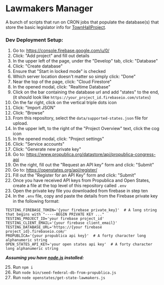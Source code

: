 # Lawmakers Manager

A bunch of scripts that run on CRON jobs that populate the database(s) that store the basic legislator info for [TownHallProject](https://townhallproject.com/).


### Dev Deployment Setup:
1. Go to: https://console.firebase.google.com/u/0/
2. Click: "Add project" and fill out details
3. In the upper left of the page, under the "Develop" tab, click: "Database"
4. Click: "Create database"
5. Ensure that "Start in locked mode" is checked
6. Which server location doesn't matter so simply click: "Done"
7. Near the top of the page, click: "Cloud Firestore"
8. In the opened modal, click: "Realtime Database"
9. Click on the bar containing the database url and add "states" to the end,
    (it should look like `https://your_project_id.firebaseio.com/states`)
10. On the far right, click on the vertical triple dots icon
11. Click: "Import JSON"
12. Click: "Browse"
13. From this repository, select the `data/supported-states.json` file for upload.
14. In the upper left, to the right of the "Project Overview" text, click the cog icon
15. In the opened modal, click: "Project settings"
16. Click: "Service accounts"
17. Click: "Generate new private key"
18. Go to: https://www.propublica.org/datastore/api/propublica-congress-api
19. On the right, fill out the "Request an API key" form and click: "Submit"
20. Go to: https://openstates.org/api/register/
21. Fill out the "Register for an API Key" form and click: "Submit"
22. Once you have received API keys from Propublica and Open States,
    create a file at the top level of this repository called `.env`
23. Open the private key file you downloaded from firebase in step ten
24. In the `.env` file, copy and paste the details from the Firebase private key in the following format:

```
TESTING_FIREBASE_TOKEN='{your firebase private_key}'  # A long string that begins with "-----BEGIN PRIVATE KEY ..."
TESTING_PROJECT_ID='your firebase project_id'
TESTING_CLIENT_EMAIL='{your firebase client_email}'
TESTING_DATABASE_URL='https://{your firebase project_id}.firebaseio.com/'
PROPUBLICA='{your propublica api key}'  # A forty character long alphanumeric string
OPEN_STATES_API_KEY='your open states api key'  # A forty character long alphanumeric string
```

***Assuming you have [node.js](https://nodejs.org/en/) installed:***

25. Run `npm i`
26. Run `node bin/seed-federal-db-from-propublica.js`
27. Run `node openstates/get-state-lawmakers.js`
